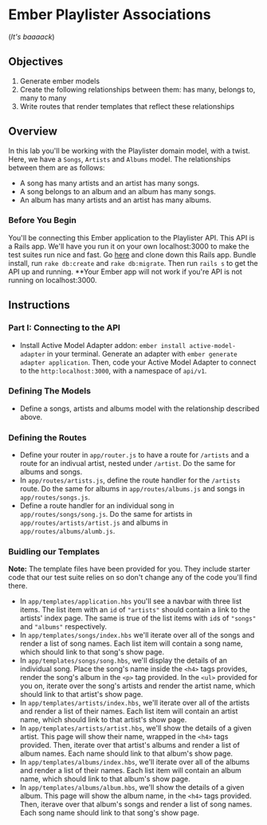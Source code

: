 
# Ember Playlister Associations

(*It's baaaack*)

## Objectives

1. Generate ember models
2. Create the following relationships between them: has many, belongs to, many to many
3. Write routes that render templates that reflect these relationships

## Overview

In this lab you'll be working with the Playlister domain model, with a twist. Here, we have a `Songs`, `Artists` and `Albums` model. The relationships between them are as follows:

* A song has many artists and an artist has many songs. 
* A song belongs to an album and an album has many songs. 
* An album has many artists and an artist has many albums.

### Before You Begin 

You'll be connecting this Ember application to the Playlister API. This API is a Rails app. We'll have you run it on your own localhost:3000 to make the test suites run nice and fast. Go [here](https://github.com/learn-co-curriculum/ember-playlister-api) and clone down this Rails app. Bundle install, run `rake db:create` and `rake db:migrate`. Then run `rails s` to get the API up and running. **Your Ember app will not work if you're API is not running on localhost:3000. 

## Instructions

### Part I: Connecting to the API

* Install Active Model Adapter addon: `ember install active-model-adapter` in your terminal.
Generate an adapter with `ember generate adapter application`. Then, code your Active Model Adapter to connect to the `http:localhost:3000`, with a namespace of `api/v1`. 

### Defining The Models

* Define a songs, artists and albums model with the relationship described above. 

### Defining the Routes

* Define your router in `app/router.js` to have a route for `/artists` and a route for an indivual artist, nested under `/artist`. Do the same for albums and songs. 
* In `app/routes/artists.js`, define the route handler for the `/artists` route. Do the same for albums in `app/routes/albums.js` and songs in `app/routes/songs.js`. 
* Define a route handler for an individual song in `app/routes/songs/song.js`. Do the same for artists in `app/routes/artists/artist.js` and albums in `app/routes/albums/alumb.js`. 

### Buidling our Templates

**Note:** The template files have been provided for you. They include starter code that our test suite relies on so don't change any of the code you'll find there. 


* In `app/templates/application.hbs` you'll see a navbar with three list items. The list item with an `id` of `"artists"` should contain a link to the artists' index page. The same is true of the list items with `id`s of `"songs"` and `"albums"` respectively. 
* In `app/templates/songs/index.hbs` we'll iterate over all of the songs and render a list of song names. Each list item will contain a song name, which should link to that song's show page. 
* In `app/templates/songs/song.hbs`, we'll display the details of an individual song. Place the song's name inside the `<h4>` tags provides, render the song's album in the `<p>` tag provided. In the `<ul>` provided for you on, iterate over the song's artists and render the artist name, which should link to that artist's show page. 
* In `app/templates/artists/index.hbs`, we'll iterate over all of the artists and render a list of their names. Each list item will contain an artist name, which should link to that artist's show page. 
* In `app/templates/artists/artist.hbs`, we'll show the details of a given artist. This page will show their name, wrapped in the `<h4>` tags provided. Then, iterate over that artist's albums and render a list of album names. Each name should link to that album's show page.
* In `app/templates/albums/index.hbs`, we'll iterate over all of the albums and render a list of their names. Each list item will contain an album name, which should link to that album's show page. 
* In `app/templates/albums/album.hbs`, we'll show the details of a given album. This page will show the album name, in the `<h4>` tags provided. Then, iterave over that album's songs and render a list of song names. Each song name should link to that song's show page. 













